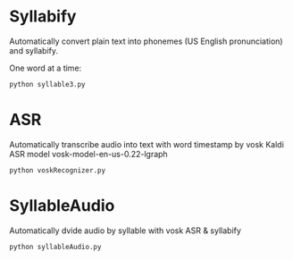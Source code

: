 # Syllabify

Automatically convert plain text into phonemes (US English pronunciation) and syllabify.

One word at a time:
```
python syllable3.py
```

# ASR

Automatically transcribe audio into text with word timestamp by vosk Kaldi ASR model vosk-model-en-us-0.22-lgraph

```
python voskRecognizer.py
```

# SyllableAudio

Automatically dvide audio by syllable with vosk ASR & syllabify

```
python syllableAudio.py
```
